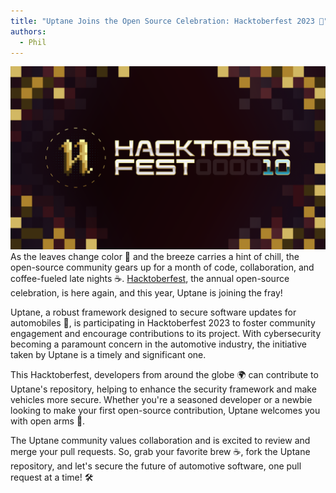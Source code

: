 ```yaml
---
title: "Uptane Joins the Open Source Celebration: Hacktoberfest 2023 🎉"
authors:
  - Phil
---
```


![](hf10_banner_1032x600.png)
As the leaves change color 🍂 and the breeze carries a hint of chill, the open-source community gears up for a month of code, collaboration, and coffee-fueled late nights ☕. [Hacktoberfest](https://hacktoberfest.com/), the annual open-source celebration, is here again, and this year, Uptane is joining the fray!

Uptane, a robust framework designed to secure software updates for automobiles 🚗, is participating in Hacktoberfest 2023 to foster community engagement and encourage contributions to its project. With cybersecurity becoming a paramount concern in the automotive industry, the initiative taken by Uptane is a timely and significant one.

This Hacktoberfest, developers from around the globe 🌍 can contribute to Uptane's repository, helping to enhance the security framework and make vehicles more secure. Whether you're a seasoned developer or a newbie looking to make your first open-source contribution, Uptane welcomes you with open arms 🤗.

The Uptane community values collaboration and is excited to review and merge your pull requests. So, grab your favorite brew ☕, fork the Uptane repository, and let's secure the future of automotive software, one pull request at a time! 🛠️
